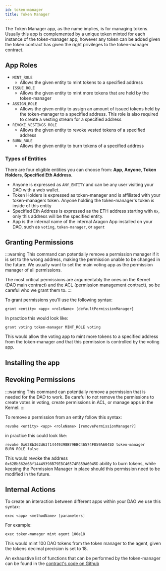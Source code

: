 ```yaml
---
id: token-manager
title: Token Manager
---
```


The Token Manager app, as the name implies, is for managing tokens. Usually this app is complemented by a unique token minted for each instance of the token-manager app, however any token can be added given the token contract has given the right privileges to the token-manager contract.

## App Roles 

- `MINT_ROLE`
    - Allows the given entity to mint tokens to a specified address
- `ISSUE_ROLE`
    - Allows the given entity to mint more tokens that are held by the token-manager
- `ASSIGN_ROLE`
    - Allows the given entity to assign an amount of issued tokens held by the token-manager to a specified address. This role is also required to create a vesting stream for a specified address
- `REVOKE_VESTINGS_ROLE`
    - Allows the given entity to revoke vested tokens of a specified address
- `BURN_ROLE`
    - Allows the given entity to burn tokens of a specified address

### Types of Entities

There are four eligible entities you can choose from: **App**, **Anyone**, **Token Holders**, **Specified Eth Address**.

- Anyone is expressed as `ANY_ENTITY` and can be any user visiting your DAO with a web wallet.
- Token Holders is expressed as token-manager and is affiliated with your token-managers token. Anyone holding the token-manager's token is inside of this entity
- Specified Eth Address is expressed as the ETH address starting with `0x`, only this address will be the specified entity.
- App is the internal name of the internal Aragon App installed on your DAO, such as `voting`, `token-manager`, or `agent`

## Granting Permissions

:::warning
This command can potentially remove a permission manager if it is set to the wrong address, making the permission unable to be changed in the future. We usually want to set the main voting app as the permission manager of all permissions.

The most critical permissions are argumentably the ones on the Kernel (DAO main contract) and the ACL (permission management contract), so be careful who we grant them to.
:::

To grant permissions you'll use the following syntax:

`grant <entity> <app> <roleName> [defaultPermissionManager]`

In practice this would look like:

`grant voting token-manager MINT_ROLE voting`

This would allow the voting app to mint more tokens to a specified address from the token-manager and that this permission is controlled by the voting app.

## Installing the app


## Revoking Permissions

:::warning
 This command can potentially remove a permission that is needed for the DAO to work. Be careful to not remove the permissions to create votes in voting, create permissions in ACL, or manage apps in the Kernel.
:::

To remove a permission from an entity follow this syntax:

`revoke <entity> <app> <roleName> [removePermissionManager?]`

in practice this could look like:

`revoke 0x62Bb362d63f14449398B79EBC46574F859A6045D token-manager BURN_ROLE false`

This would revoke the address `0x62Bb362d63f14449398B79EBC46574F859A6045D` ability to burn tokens, while keeping the Permission Manager in place should this permission need to be modified in the future.

## Internal Actions

To create an interaction between different apps within your DAO we use this syntax:

`exec <app> <methodName> [parameters]`

For example: 

`exec token-manager mint agent 100e18`

This would mint 100 DAO tokens from the token manager to the agent, given the tokens decimal precision is set to 18.

An exhaustive list of functions that can be performed by the token-manager can be found in the [contract's code on Github](https://github.com/aragon/aragon-apps/blob/master/apps/token-manager/contracts/TokenManager.sol)